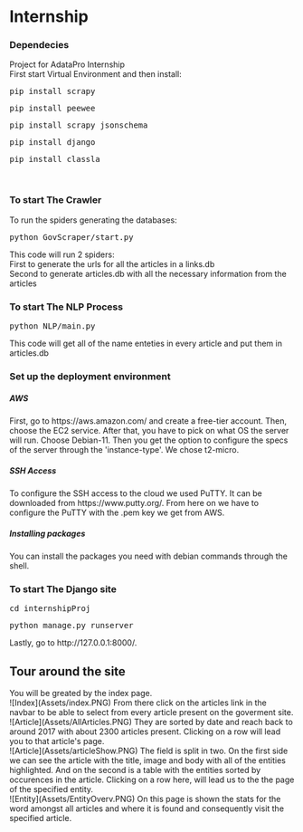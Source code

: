 # Internship
<h3>Dependecies</h3>
Project for AdataPro Internship</br>
First start Virtual Environment and then install:</br>
<pre>pip install scrapy</pre>
<pre>pip install peewee</pre>
<pre>pip install scrapy_jsonschema</pre>
<pre>pip install django</pre>
<pre>pip install classla</pre>
</br>

<h3>To start The Crawler</h3>
To run the spiders generating the databases:</br>
<pre>python GovScraper/start.py</pre>
This code will run 2 spiders:</br>
First to generate the urls for all the articles in a links.db</br>
Second to generate articles.db with all the necessary information from the articles</br>

<h3>To start The NLP Process</h3>
<pre>python NLP/main.py</pre>
This code will get all of the name enteties in every article and put them in articles.db</br>

<h3>Set up the deployment environment</h3>
<h5>AWS</h5>
First, go to https://aws.amazon.com/ and create a free-tier account.
Then, choose the EC2 service.
After that, you have to pick on what OS the server will run. Choose Debian-11.
Then you get the option to configure the specs of the server through the 'instance-type'. We chose t2-micro.
<h5>SSH Access</h5>
To configure the SSH access to the cloud we used PuTTY. It can be downloaded from https://www.putty.org/.
From here on we have to configure the PuTTY with the .pem key we get from AWS.
<h5>Installing packages</h5>
You can install the packages you need with debian commands through the shell.
</br>

<h3>To start The Django site</h3>
<pre>cd internshipProj</pre>
<pre>python manage.py runserver</pre>
Lastly, go to http://127.0.0.1:8000/.</br>

<h2>Tour around the site</h2>
You will be greated by the index page.</br>
![Index](Assets/index.PNG)
From there click on the articles link in the navbar to be able to select from every article present on the goverment site.</br>
![Article](Assets/AllArticles.PNG)
They are sorted by date and reach back to around 2017 with about 2300 articles present. Clicking on a row will lead you to that article's page.</br>
![Article](Assets/articleShow.PNG)
The field is split in two. On the first side we can see the article with the title, image and body with all of the entities highlighted. And on the second is a table with the entities sorted by occurences in the article. Clicking on a row here, will lead us to the the page of the specified entity.</br>
![Entity](Assets/EntityOverv.PNG)
On this page is shown the stats for the word amongst all articles and where it is found and consequently visit the specified article.</br>
